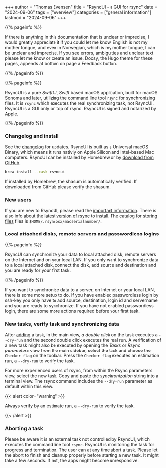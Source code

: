 +++
author = "Thomas Evensen"
title = "RsyncUI - a GUI for rsync"
date = "2024-09-06"
tags = ["overview"]
categories = ["general information"]
lastmod = "2024-09-06"
+++


{{% pageinfo %}}

If there is anything in this documentation that is unclear or imprecise, I would greatly appreciate it if you could let me know. English is not my mother tongue, and even in Norwegian, which is my mother tongue, I can be unclear and imprecise. If you see errors, ambiguities and unclear text please let me know or create an issue. Docsy, the Hugo theme for these pages, appends at bottom on page a Feedback button.

{{% /pageinfo %}}

{{% pageinfo %}}

RsyncUI is a pure *SwiftUI*, *Swift* based macOS application, built for macOS Sonoma and later, utilizing the command line tool `rsync` for synchronizing files. It is `rsync` which executes the real synchronizing task, not RsyncUI. RsyncUI is a GUI only on top of rsync. RsyncUI is signed and notarized by Apple.

{{% /pageinfo %}}

### Changelog and install

See the [changelog](/docs/changelog/) for updates. RsyncUI is built as a Universal macOS Binary, which means it runs nativly on Apple Silicon and Intel-based Mac computers. RsyncUI can be installed by Homebrew or by [download from GitHub](https://github.com/rsyncOSX/RsyncUI/releases). 

```bash
brew install --cask rsyncui
```

If installed by Homebrew, the shasum is automatically verified. If downloaded from GitHub please verify the shasum.

### New users

If you are new to RsyncUI, please read the [important information](/docs/important/). There is also info about the [latest version of rsync](/docs/rsync/) to install. The catalog for [storing files](/docs/configfiles/) files is `$HOME/.rsyncosx/macserialnumber/`.

###  Local attached disks, remote servers and passwordless logins

{{% pageinfo %}}

RsyncUI can synchronize your data to local attached disk, remote servers on the Internet and on your local LAN. If you only want to synchronize data to a local attached disk, connect the disk, add source and destination and you are ready for your first task. 

{{% /pageinfo %}}

If you want to synchronize data to a server, on Internet or your local LAN, there is some more setup to do. If you have enabled passwordless login by ssh-key you only have to add source, destination, login id and servername and you are ready to synchronize. If you have not enabled passwordless login, there are some more actions required before your first task.

### New tasks, verify task and synchronizing data

After  [adding](/docs/addconfigurations/) a task, in the main view,  *a double click* on the task executes a `--dry-run` and the second double click executes the real run.  A verification of a new task might also be executed by opening the *Tasks* or *Rsync parameters* view from the main sidebar, select the task and choose the `Checker flag` on the toolbar. Press the `Checker flag` executes an estimation run, a `--dry-run` to verify the task.

For more experienced users of rsync, from within the Rsync parameters view, select the new task. Copy and paste the *synchronization* string into a terminal view. The rsync command includes the `--dry-run` parameter as default within this view. 

{{< alert color="warning" >}}

Always verify by an estimate run, a `--dry-run` to verify the task.

{{< /alert >}}

### Aborting a task

Please be aware it is an external task not controlled by RsyncUI, which executes the command line tool `rsync`. RsyncUI is monitoring the task for progress and termination. The user can at any time abort a task. Please let the abort to finish and cleanup properly before starting a new task. It might take a few seconds. If not, the apps might become unresponsive.
